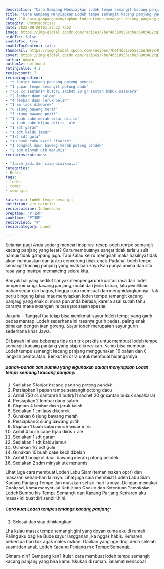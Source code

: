 ```yaml
---
description: "Cara Gampang Menyiapkan Lodeh tempe semangit kacang panjang yang Lezat}"
title: "Cara Gampang Menyiapkan Lodeh tempe semangit kacang panjang yang Lezat}"
slug: 218-cara-gampang-menyiapkan-lodeh-tempe-semangit-kacang-panjang-yang-lezat
category: Uncategorized
date: 2022-08-20T01:22:32.755Z
image: https://img-global.cpcdn.com/recipes/7bef4d310955acbe/680x482cq70/lodeh-tempe-semangit-kacang-panjang-foto-resep-utama.jpg
hideToc: false
enableToc: true
enableTocContent: false
thumbnail: https://img-global.cpcdn.com/recipes/7bef4d310955acbe/680x482cq70/lodeh-tempe-semangit-kacang-panjang-foto-resep-utama.jpg
cover: https://img-global.cpcdn.com/recipes/7bef4d310955acbe/680x482cq70/lodeh-tempe-semangit-kacang-panjang-foto-resep-utama.jpg
author: Admin
authorAv: notfound
ratingvalue: 4.1
reviewcount: 7
recipeingredient:
- "5 lonjor kacang panjang potong pendek"
- "1 papan tempe semangit potong dadu"
- "750 cc santan14 butir1 sachet 20 gr santan bubuk sasakara"
- "2 lembar daun salam"
- "4 lembar daun jeruk belah"
- "1 cm laos dikeprek"
- "6 siung bawang merah"
- "3 siung bawang putih"
- "1 buah cabe merah besar diiris"
- "4 buah cabe hijau diiris  ale"
- "1 sdt garam"
- "1 sdt kaldu jamur"
- "1/2 sdt gula"
- "10 buah cabe kecil dibelah"
- "1 bongkol daun bawang merah potong pendek"
- "2 sdm minyak utk menumis"
recipeinstructions:

- "Sudah jadi dan siap dinikmati!"
categories:
- Resep
tags:
- lodeh
- tempe
- semangit

katakunci: lodeh tempe semangit 
nutrition: 275 calories
recipecuisine: Indonesian
preptime: "PT15M"
cooktime: "PT30M"
recipeyield: "4"
recipecategory: Lunch

---
```



Selamat pagi Anda sedang mencari inspirasi resep lodeh tempe semangit kacang panjang yang lezat? Cara membuatnya sangat tidak terlalu sulit namun tidak gampang juga. Tapi Kalau keliru mengolah maka hasilnya tidak akan memuaskan dan justru cenderung tidak enak. Padahal lodeh tempe semangit kacang panjang yang enak harusnya Kan punya aroma dan cita rasa yang mampu memancing selera kita.


Banyak hal yang sedikit banyak mempengaruhi kualitas rasa dari lodeh tempe semangit kacang panjang, mulai dari jenis bahan, lalu pemilihan bahan segar dan bagus, hingga cara membuat dan menghidangkannya. Tak perlu bingung kalau mau menyiapkan lodeh tempe semangit kacang panjang yang enak di mana pun anda berada, karena asal sudah tahu caranya maka hidangan ini bisa jadi sajian spesial.

Jakarta - Tanggal tua tetap bisa menikmati sayur lodeh tempe yang gurih pedas mantap. Lodeh sederhana ini rasanya gurih pedas, paling enak dimakan dengan ikan goreng. Sayur lodeh merupakan sayur gurih sederhana khas Jawa.


Di bawah ini ada beberapa tips dan trik praktis untuk membuat lodeh tempe semangit kacang panjang yang siap dikreasikan. Kamu bisa membuat Lodeh tempe semangit kacang panjang menggunakan 16 bahan dan 0 langkah pembuatan. Berikut ini cara untuk membuat hidangannya.

<!--inarticleads1-->

##### Bahan-bahan dan bumbu yang digunakan dalam menyiapkan Lodeh tempe semangit kacang panjang:

1. Sediakan 5 lonjor kacang panjang potong pendek
1. Persiapkan 1 papan tempe semangit potong dadu
1. Ambil 750 cc santan(1/4 butir)/(1 sachet 20 gr santan bubuk sasa/kara)
1. Persiapkan 2 lembar daun salam
1. Siapkan 4 lembar daun jeruk belah
1. Sediakan 1 cm laos dikeprek
1. Gunakan 6 siung bawang merah
1. Persiapkan 3 siung bawang putih
1. Siapkan 1 buah cabe merah besar diiris
1. Ambil 4 buah cabe hijau diiris + ale
1. Sediakan 1 sdt garam
1. Sediakan 1 sdt kaldu jamur
1. Gunakan 1/2 sdt gula
1. Gunakan 10 buah cabe kecil dibelah
1. Ambil 1 bongkol daun bawang merah potong pendek
1. Sediakan 2 sdm minyak utk menumis


Lihat juga cara membuat Lodeh Labu Siam (teman makan opor) dan masakan sehari-hari lainnya. Lihat juga cara membuat Lodeh Labu Siam Kacang Panjang Tempe dan masakan sehari-hari lainnya. Dengan memakai Cookpad, kamu menyetujui Kebijakan Cookie dan Ketentuan Pemakaian. Lodeh Bumbu Iris Tempe Semangit dan Kacang Panjang Kemaren aku masak ini buat diri sendiri.hihi. 

<!--inarticleads2-->

##### Cara buat Lodeh tempe semangit kacang panjang:


1. Selesai dan siap dihidangkan!

Lha kalau masak tempe semangit gini yang doyan cuma aku di rumah. Paling aku bagi ke Bude sayur langganan jika nggak habis. Kemaren beberapa hari kok agak males makan. Gantian yang nge drop dech setelah suami dan anak. Lodeh Kacang Panjang mix Tempe Semangit. 

Gimana nih? Gampang kan? Itulah cara membuat lodeh tempe semangit kacang panjang yang bisa kamu lakukan di rumah. Selamat mencoba!

